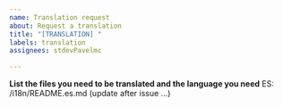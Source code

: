 ```yaml
---
name: Translation request
about: Request a translation
title: "[TRANSLATION] "
labels: translation
assignees: stdevPavelmc

---
```


**List the files you need to be translated and the language you need**
ES: /i18n/README.es.md (update after issue ...)

